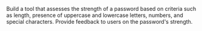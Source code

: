 Build a tool that assesses the strength of a password based on criteria such as length, presence of uppercase and lowercase letters, numbers, and special characters. Provide feedback to users on the password's strength.